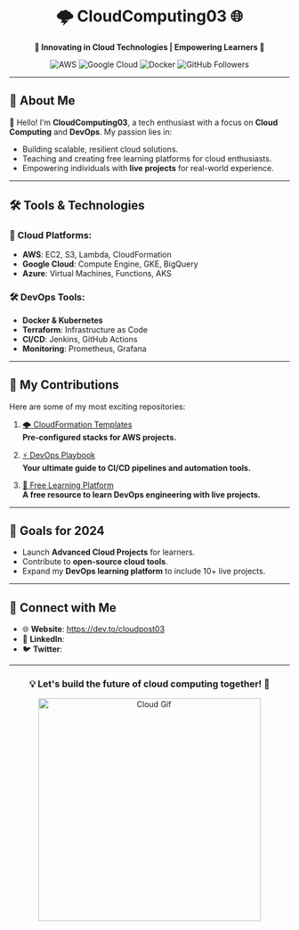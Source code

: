 <html>
<div align="center">
    <h1>🌩️ CloudComputing03 🌐</h1>
  <p>
    <b>🚀 Innovating in Cloud Technologies | Empowering Learners 🌟</b>
  </p>
  <p>
    <img src="https://img.shields.io/badge/Cloud-AWS-blue?style=flat-square&logo=amazon-aws" alt="AWS">
    <img src="https://img.shields.io/badge/Cloud-Google%20Cloud-orange?style=flat-square&logo=google-cloud" alt="Google Cloud">
    <img src="https://img.shields.io/badge/DevOps-Docker-blue?style=flat-square&logo=docker" alt="Docker">
    <img src="https://img.shields.io/github/followers/cloudcomputing03?style=social" alt="GitHub Followers">
  </p>
</div>

---

## 🌟 About Me

👋 Hello! I’m **CloudComputing03**, a tech enthusiast with a focus on **Cloud Computing** and **DevOps**. My passion lies in:

- Building scalable, resilient cloud solutions.
- Teaching and creating free learning platforms for cloud enthusiasts.
- Empowering individuals with **live projects** for real-world experience.

---

## 🛠️ Tools & Technologies

### 🚀 Cloud Platforms:
- **AWS**: EC2, S3, Lambda, CloudFormation
- **Google Cloud**: Compute Engine, GKE, BigQuery
- **Azure**: Virtual Machines, Functions, AKS

### 🛠️ DevOps Tools:
- **Docker & Kubernetes**
- **Terraform**: Infrastructure as Code
- **CI/CD**: Jenkins, GitHub Actions
- **Monitoring**: Prometheus, Grafana

---

## 📖 My Contributions

Here are some of my most exciting repositories:

1. [🌩️ CloudFormation Templates](https://github.com/cloudcomputing03/cloudformation-templates)  
   **Pre-configured stacks for AWS projects.**

2. [⚡ DevOps Playbook](https://github.com/cloudcomputing03/devops-playbook)  
   **Your ultimate guide to CI/CD pipelines and automation tools.**

3. [📘 Free Learning Platform](https://github.com/cloudcomputing03/devops-learning-platform)  
   **A free resource to learn DevOps engineering with live projects.**

---

## 🎯 Goals for 2024

- Launch **Advanced Cloud Projects** for learners.  
- Contribute to **open-source cloud tools**.  
- Expand my **DevOps learning platform** to include 10+ live projects.  

---

## 🤝 Connect with Me

- 🌐 **Website**: https://dev.to/cloudpost03 
- 💼 **LinkedIn**: 
- 🐦 **Twitter**: 
---

<div align="center">
  <h3>💡 Let's build the future of cloud computing together! 🚀</h3>
  <img src="https://media.giphy.com/media/26AHONQ79FdWZhAI0/giphy.gif" alt="Cloud Gif" width="400">
</div>
</html>
